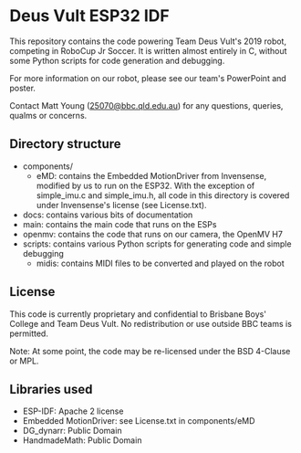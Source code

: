 Deus Vult ESP32 IDF
====================

This repository contains the code powering Team Deus Vult's 2019 robot, competing in RoboCup Jr Soccer. It is written almost entirely in C, without some Python scripts for code generation and debugging.

For more information on our robot, please see our team's PowerPoint and poster.

Contact Matt Young (25070@bbc.qld.edu.au) for any questions, queries, qualms or concerns.

## Directory structure
- components/
    - eMD: contains the Embedded MotionDriver from Invensense, modified by us to run on the ESP32. With the exception of simple_imu.c and simple_imu.h, all code in this directory is covered under Invensense's license (see License.txt).
- docs: contains various bits of documentation
- main: contains the main code that runs on the ESPs
- openmv: contains the code that runs on our camera, the OpenMV H7
- scripts: contains various Python scripts for generating code and simple debugging
    - midis: contains MIDI files to be converted and played on the robot

## License
This code is currently proprietary and confidential to Brisbane Boys' College and Team Deus Vult. No redistribution or use outside BBC teams is permitted. 

Note: At some point, the code may be re-licensed under the BSD 4-Clause or MPL.

## Libraries used
- ESP-IDF: Apache 2 license
- Embedded MotionDriver: see License.txt in components/eMD
- DG_dynarr: Public Domain
- HandmadeMath: Public Domain